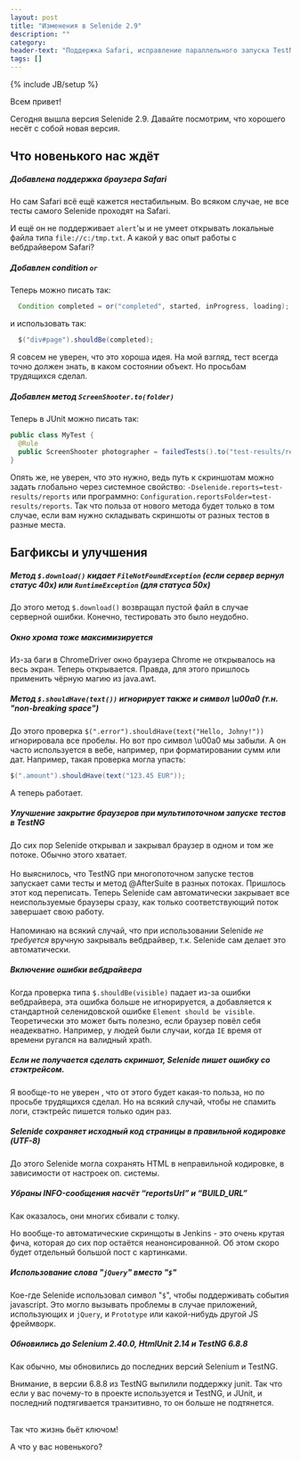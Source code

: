 ```yaml
---
layout: post
title: "Изменения в Selenide 2.9"
description: ""
category:
header-text: "Поддержка Safari, исправление параллельного запуска TestNG и обновление до Selenium 2.40.0"
tags: []
---
```

{% include JB/setup %}

Всем привет!

Сегодня вышла версия Selenide 2.9. Давайте посмотрим, что хорошего несёт с собой новая версия.

## Что новенького нас ждёт

##### Добавлена поддержка браузера Safari

  Но сам Safari всё ещё кажется нестабильным. Во всяком случае, не все тесты самого Selenide проходят на Safari.

  И ещё он не поддерживает `alert`'ы и не умеет открывать локальные файла типа `file://c:/tmp.txt`.
  А какой у вас опыт работы с вебдрайвером Safari?

##### Добавлен condition `or`

  Теперь можно писать так:

  ```java
    Condition completed = or("completed", started, inProgress, loading);
  ```

  и использовать так:

  ```java
    $("div#page").shouldBe(completed);
  ```

  Я совсем не уверен, что это хороша идея. На мой взгляд, тест всегда точно должен знать, в каком состоянии объект.
  Но просьбам трудящихся сделал.

##### Добавлен метод `ScreenShooter.to(folder)`

  Теперь в JUnit можно писать так:

```java
public class MyTest {
  @Rule
  public ScreenShooter photographer = failedTests().to("test-results/reports");
}
````

  Опять же, не уверен, что это нужно, ведь путь к скриншотам можно задать глобально через системное свойство:
  `-Dselenide.reports=test-results/reports` или программно: `Configuration.reportsFolder=test-results/reports`.
  Так что польза от нового метода будет только в том случае, если вам нужно складывать скриншоты от разных тестов в разные места.

## Багфиксы и улучшения

##### Метод `$.download()` кидает `FileNotFoundException` (если сервер вернул статус 40x) или `RuntimeException` (для статуса 50x)

  До этого метод `$.download()` возвращал пустой файл в случае серверной ошибки. Конечно, тестировать это было неудобно.

##### Окно хрома тоже максимизируется

  Из-за баги в ChromeDriver окно браузера Chrome не открывалось на весь экран. Теперь открывается.
  Правда, для этого пришлось применить чёрную магию из java.awt.

##### Метод `$.shouldHave(text())` игнорирует также и символ \\u00a0 (т.н. "non-breaking space")

  До этого проверка `$(".error").shouldHave(text("Hello, Johny!"))` игнорировала все пробелы.
  Но вот про символ \\u00a0 мы забыли. А он часто используется в вебе, например, при форматировании сумм или дат.
  Например, такая проверка могла упасть:

  ```java
  $(".amount").shouldHave(text("123.45 EUR"));
  ```

  А теперь работает.

##### Улучшение закрытие браузеров при мультипоточном запуске тестов в TestNG

  До сих пор Selenide открывал и закрывал браузер в одном и том же потоке.
  Обычно этого хватает.
  <br/><br/>
  Но выяснилось, что TestNG при многопоточном запуске тестов запускает сами тесты и метод @AfterSuite в разных потоках.
  Пришлось этот код переписать. Теперь Selenide сам автоматически закрывает все неиспользуемые браузеры сразу, как только
  соответствующий поток завершает свою работу.
  <br/><br/>
  Напоминаю на всякий случай, что при использовании Selenide *не требуется* вручную закрываль вебдрайвер, т.к.
  Selenide сам делает это автоматически.

##### Включение ошибки вебдрайвера

  Когда проверка типа `$.shouldBe(visible)` падает из-за ошибки вебдрайвера, эта ошибка больше не игнорируется,
  а добавляется к стандартной селенидовской ошибке `Element should be visible`. Теоретически это может быть полезно,
  если браузер повёл себя неадекватно. Например, у людей были случаи, когда `IE` время от времени ругался на валидный xpath.

##### Если не получается сделать скриншот, Selenide пишет ошибку со стэктрейсом.

  Я вообще-то не уверен , что от этого будет какая-то польза, но по просьбе трудящихся сделал. Но на всякий случай,
  чтобы не спамить логи, стэктрейс пишется только один раз.

##### Selenide сохраняет исходный код страницы в правильной кодировке (UTF-8)

  До этого Selenide могла сохранять HTML в неправильной кодировке, в зависимости от настроек оп. системы.

##### Убраны INFO-сообщения насчёт “reportsUrl” и “BUILD_URL”

  Как оказалось, они многих сбивали с толку.

  Но вообще-то автоматические скринщоты в Jenkins - это очень крутая фича, которая до сих пор остаётся неанонсированной.
  Об этом скоро будет отдельный большой пост с картинками.

##### Использование слова "`jQuery`" вместо "`$`"

  Кое-где Selenide использовал символ "`$`", чтобы поддерживать события javascript. Это могло вызывать проблемы в
  случае приложений, использующих и `jQuery`, и `Prototype` или какой-нибудь другой JS фреймворк.

##### Обновились до Selenium 2.40.0, HtmlUnit 2.14 и TestNG 6.8.8

  Как обычно, мы обновились до последних версий Selenium и TestNG.

  Внимание, в версии 6.8.8 из TestNG выпилили поддержку junit. Так что если у вас почему-то в проекте используется и
  TestNG, и JUnit, и последний подтягивается транзитивно, то он больше не подтянется.

<br/>
Так что жизнь бьёт ключом!

<br/>

А что у вас новенького?

<br/>